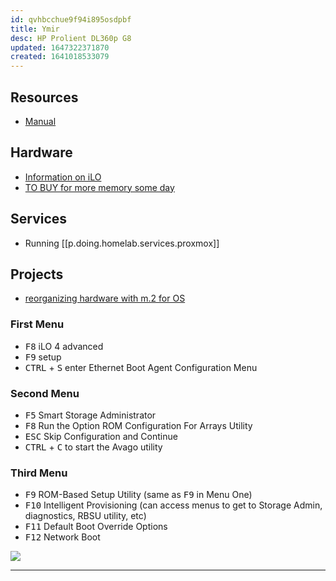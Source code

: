 ```yaml
---
id: qvhbcchue9f94i895osdpbf
title: Ymir
desc: HP Prolient DL360p G8
updated: 1647322371870
created: 1641018533079
---
```


## Resources

- [Manual](assets/pdfs/hp-dl360p-g8-manual.pdf)

## Hardware

- [Information on iLO][1]
- [TO BUY for more memory some day][3]

## Services

- Running [[p.doing.homelab.services.proxmox]]

## Projects

- [reorganizing hardware with m.2 for OS][2]

### First Menu

- <kbd>F8</kbd> iLO 4 advanced
- <kbd>F9</kbd> setup
- <kbd>CTRL</kbd> + <kbd>S</kbd> enter Ethernet Boot Agent Configuration Menu

### Second Menu

- <kbd>F5</kbd> Smart Storage Administrator
- <kbd>F8</kbd> Run the Option ROM Configuration For Arrays Utility
- <kbd>ESC</kbd> Skip Configuration and Continue
- <kbd>CTRL</kbd> + <kbd>C</kbd> to start the Avago utility

### Third Menu

- <kbd>F9</kbd> ROM-Based Setup Utility (same as <kbd>F9</kbd> in Menu One)
- <kbd>F10</kbd> Intelligent Provisioning (can access menus to get to Storage Admin, diagnostics, RBSU utility, etc)
- <kbd>F11</kbd> Default Boot Override Options
- <kbd>F12</kbd> Network Boot


![](/assets/images/2022-03-14-22-25-02.png)

---

[1]: https://en.wikipedia.org/wiki/HP_Integrated_Lights-Out
[2]: https://www.reddit.com/r/homelab/comments/t5na4v/comment/hz66dwy/?utm_source=share&utm_medium=web2x&context=3
[3]: https://www.ebay.com/itm/222462491975?hash=item33cbcc3d47:g:Ks4AAOSwNZRfLGSf
